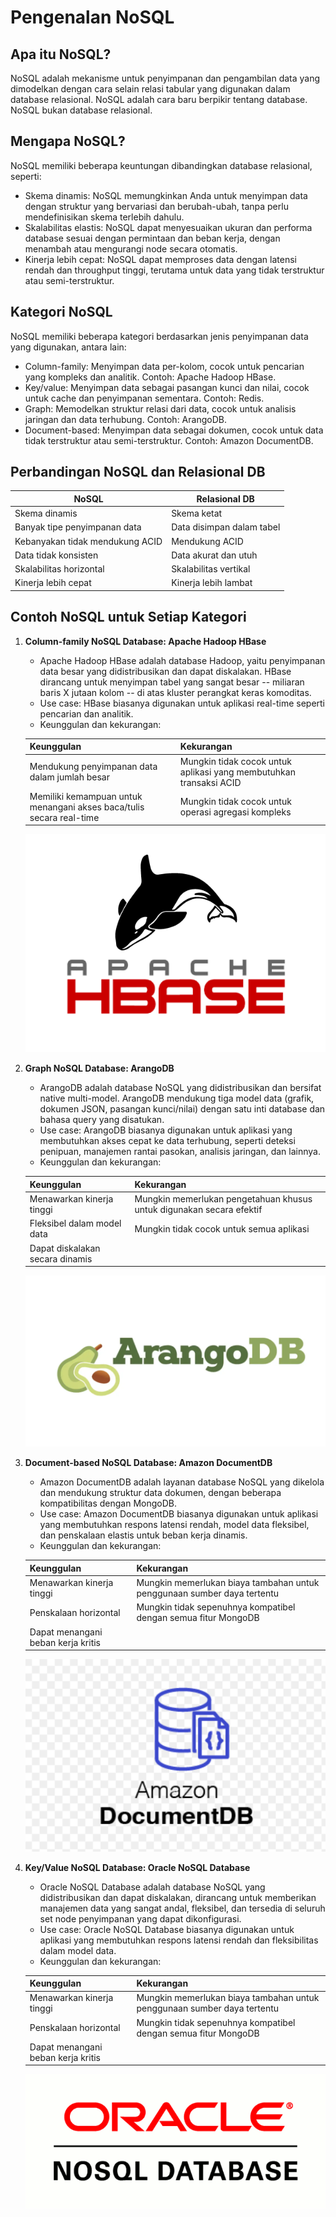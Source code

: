 # Pengenalan NoSQL

## Apa itu NoSQL?

NoSQL adalah mekanisme untuk penyimpanan dan pengambilan data yang dimodelkan dengan cara selain relasi tabular yang digunakan dalam database relasional. NoSQL adalah cara baru berpikir tentang database. NoSQL bukan database relasional.

## Mengapa NoSQL?

NoSQL memiliki beberapa keuntungan dibandingkan database relasional, seperti:

- Skema dinamis: NoSQL memungkinkan Anda untuk menyimpan data dengan struktur yang bervariasi dan berubah-ubah, tanpa perlu mendefinisikan skema terlebih dahulu.
- Skalabilitas elastis: NoSQL dapat menyesuaikan ukuran dan performa database sesuai dengan permintaan dan beban kerja, dengan menambah atau mengurangi node secara otomatis.
- Kinerja lebih cepat: NoSQL dapat memproses data dengan latensi rendah dan throughput tinggi, terutama untuk data yang tidak terstruktur atau semi-terstruktur.

## Kategori NoSQL

NoSQL memiliki beberapa kategori berdasarkan jenis penyimpanan data yang digunakan, antara lain:

- Column-family: Menyimpan data per-kolom, cocok untuk pencarian yang kompleks dan analitik. Contoh: Apache Hadoop HBase.
- Key/value: Menyimpan data sebagai pasangan kunci dan nilai, cocok untuk cache dan penyimpanan sementara. Contoh: Redis.
- Graph: Memodelkan struktur relasi dari data, cocok untuk analisis jaringan dan data terhubung. Contoh: ArangoDB.
- Document-based: Menyimpan data sebagai dokumen, cocok untuk data tidak terstruktur atau semi-terstruktur. Contoh: Amazon DocumentDB.

## Perbandingan NoSQL dan Relasional DB

| NoSQL | Relasional DB |
| --- | --- |
| Skema dinamis | Skema ketat |
| Banyak tipe penyimpanan data | Data disimpan dalam tabel |
| Kebanyakan tidak mendukung ACID | Mendukung ACID |
| Data tidak konsisten | Data akurat dan utuh |
| Skalabilitas horizontal | Skalabilitas vertikal |
| Kinerja lebih cepat | Kinerja lebih lambat |

## Contoh NoSQL untuk Setiap Kategori

1. **Column-family NoSQL Database: Apache Hadoop HBase**
   - Apache Hadoop HBase adalah database Hadoop, yaitu penyimpanan data besar yang didistribusikan dan dapat diskalakan. HBase dirancang untuk menyimpan tabel yang sangat besar -- miliaran baris X jutaan kolom -- di atas kluster perangkat keras komoditas.
   - Use case: HBase biasanya digunakan untuk aplikasi real-time seperti pencarian dan analitik.
   - Keunggulan dan kekurangan:

   | Keunggulan | Kekurangan |
   | --- | --- |
   | Mendukung penyimpanan data dalam jumlah besar | Mungkin tidak cocok untuk aplikasi yang membutuhkan transaksi ACID |
   | Memiliki kemampuan untuk menangani akses baca/tulis secara real-time | Mungkin tidak cocok untuk operasi agregasi kompleks |
   
   ![Apache Hadoop HBase](Image/hbase-logo.png)

2. **Graph NoSQL Database: ArangoDB**
   - ArangoDB adalah database NoSQL yang didistribusikan dan bersifat native multi-model. ArangoDB mendukung tiga model data (grafik, dokumen JSON, pasangan kunci/nilai) dengan satu inti database dan bahasa query yang disatukan.
   - Use case: ArangoDB biasanya digunakan untuk aplikasi yang membutuhkan akses cepat ke data terhubung, seperti deteksi penipuan, manajemen rantai pasokan, analisis jaringan, dan lainnya.
   - Keunggulan dan kekurangan:

   | Keunggulan | Kekurangan |
   | --- | --- |
   | Menawarkan kinerja tinggi | Mungkin memerlukan pengetahuan khusus untuk digunakan secara efektif |
   | Fleksibel dalam model data | Mungkin tidak cocok untuk semua aplikasi |
   | Dapat diskalakan secara dinamis | |
   
   ![ArangoDB](Image/ArangoDB.png)

3. **Document-based NoSQL Database: Amazon DocumentDB**
   - Amazon DocumentDB adalah layanan database NoSQL yang dikelola dan mendukung struktur data dokumen, dengan beberapa kompatibilitas dengan MongoDB.
   - Use case: Amazon DocumentDB biasanya digunakan untuk aplikasi yang membutuhkan respons latensi rendah, model data fleksibel, dan penskalaan elastis untuk beban kerja dinamis.
   - Keunggulan dan kekurangan:

   | Keunggulan | Kekurangan |
   | --- | --- |
   | Menawarkan kinerja tinggi | Mungkin memerlukan biaya tambahan untuk penggunaan sumber daya tertentu |
   | Penskalaan horizontal | Mungkin tidak sepenuhnya kompatibel dengan semua fitur MongoDB |
   | Dapat menangani beban kerja kritis | |
   
   ![Amazon DocumentDB](Image/amazon_documentdb.png)

4. **Key/Value NoSQL Database: Oracle NoSQL Database**
   - Oracle NoSQL Database adalah database NoSQL yang didistribusikan dan dapat diskalakan, dirancang untuk memberikan manajemen data yang sangat andal, fleksibel, dan tersedia di seluruh set node penyimpanan yang dapat dikonfigurasi.
   - Use case: Oracle NoSQL Database biasanya digunakan untuk aplikasi yang membutuhkan respons latensi rendah dan fleksibilitas dalam model data.
   - Keunggulan dan kekurangan:

   | Keunggulan | Kekurangan |
   | --- | --- |
   | Menawarkan kinerja tinggi | Mungkin memerlukan biaya tambahan untuk penggunaan sumber daya tertentu |
   | Penskalaan horizontal | Mungkin tidak sepenuhnya kompatibel dengan semua fitur MongoDB |
   | Dapat menangani beban kerja kritis | |
   
   ![Oracle NoSQL Database](Image/Oracle_NoSQL_Database.png)
